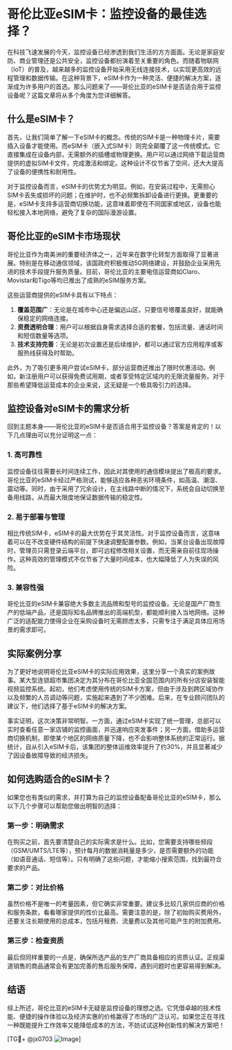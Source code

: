 # 哥伦比亚eSIM卡：监控设备的最佳选择？

在科技飞速发展的今天，监控设备已经渗透到我们生活的方方面面。无论是家庭安防、商业管理还是公共安全，监控设备都扮演着至关重要的角色。而随着物联网（IoT）的普及，越来越多的监控设备开始采用无线连接技术，以实现更高效的远程管理和数据传输。在这种背景下，eSIM卡作为一种灵活、便捷的解决方案，逐渐成为许多用户的首选。那么问题来了——哥伦比亚的eSIM卡是否适合用于监控设备呢？这篇文章将从多个角度为您详细解答。

## 什么是eSIM卡？

首先，让我们简单了解一下eSIM卡的概念。传统的SIM卡是一种物理卡片，需要插入设备才能使用。而eSIM卡（嵌入式SIM卡）则完全颠覆了这一传统模式。它直接集成在设备内部，无需额外的插槽或物理更换。用户可以通过网络下载运营商提供的虚拟SIM卡文件，完成激活和绑定。这种设计不仅节省了空间，还大大提高了设备的便携性和耐用性。

对于监控设备而言，eSIM卡的优势尤为明显。例如，在安装过程中，无需担心SIM卡丢失或损坏的问题；在维护时，也不必频繁拆卸设备进行更换。更重要的是，eSIM卡支持多运营商切换功能，这意味着即使在不同国家或地区，设备也能轻松接入本地网络，避免了复杂的国际漫游设置。

## 哥伦比亚的eSIM卡市场现状

哥伦比亚作为南美洲的重要经济体之一，近年来在数字化转型方面取得了显著进展。特别是在移动通信领域，该国政府积极推动5G网络建设，并鼓励企业采用先进的技术手段提升服务质量。目前，哥伦比亚的主要电信运营商如Claro、Movistar和Tigo等均已推出了成熟的eSIM服务方案。

这些运营商提供的eSIM卡具有以下特点：

1. **覆盖范围广**：无论是在城市中心还是偏远山区，只要信号塔覆盖良好，就能确保稳定的网络连接。
2. **资费透明合理**：用户可以根据自身需求选择合适的套餐，包括流量、通话时间和短信数量等选项。
3. **技术支持完善**：无论是初次设置还是后续维护，都可以通过官方应用程序或客服热线获得及时帮助。

此外，为了吸引更多用户尝试eSIM卡，部分运营商还推出了限时优惠活动。例如，新注册用户可以获得免费试用期，或者享受特定区域内的无限流量服务。对于那些希望降低运营成本的企业来说，这无疑是一个极具吸引力的选择。

## 监控设备对eSIM卡的需求分析

回到主题本身——哥伦比亚的eSIM卡是否适合用于监控设备？答案是肯定的！以下几点理由可以充分证明这一点：

### 1. 高可靠性

监控设备往往需要长时间连续工作，因此对其使用的通信模块提出了极高的要求。哥伦比亚的eSIM卡经过严格测试，能够适应各种恶劣环境条件，如高温、潮湿、震动等。同时，由于采用了冗余设计，在主线路中断的情况下，系统会自动切换至备用线路，从而最大限度地保证数据传输的稳定性。

### 2. 易于部署与管理

相比传统SIM卡，eSIM卡的最大优势在于其灵活性。对于监控设备而言，这意味着可以在不改变硬件结构的前提下快速调整配置参数。例如，当某台设备出现故障时，管理员只需登录云端平台，即可远程修改相关设置，而无需亲自前往现场操作。这种高效的管理模式不仅节省了大量时间成本，也大幅降低了人为失误的风险。

### 3. 兼容性强

哥伦比亚的eSIM卡兼容绝大多数主流品牌和型号的监控设备。无论是国产厂商生产的低端产品，还是国际知名品牌推出的高端机型，都能顺利接入当地网络。这种广泛的适配能力使得企业在采购设备时无需顾虑太多，只需专注于满足具体应用场景的需求即可。

## 实际案例分享

为了更好地说明哥伦比亚eSIM卡的实际应用效果，这里分享一个真实的案例故事。某大型连锁超市集团决定为其分布在哥伦比亚全国范围内的所有分店安装智能视频监控系统。起初，他们考虑使用传统的SIM卡方案，但由于涉及到跨区域协作以及频繁的人员调动等问题，实施起来遇到了不少困难。后来，在专业顾问团队的建议下，他们选择了基于eSIM卡的解决方案。

事实证明，这次决策非常明智。一方面，通过eSIM卡实现了统一管理，总部可以实时查看任意一家店铺的监控画面，并迅速响应突发事件；另一方面，借助多运营商切换机制，即使某个地区的网络质量下降，也不会影响整体系统的正常运行。据统计，自从引入eSIM卡后，该集团的整体运维效率提升了约30%，并且显著减少了因设备故障导致的经济损失。

## 如何选购适合的eSIM卡？

如果您也有类似的需求，并打算为自己的监控设备配备哥伦比亚的eSIM卡，那么以下几个步骤可以帮助您做出明智的选择：

### 第一步：明确需求

在购买之前，首先要清楚自己的实际需求是什么。比如，您需要支持哪些频段（GSM/UMTS/LTE等），预计每月的数据消耗量是多少，是否需要额外的功能（如语音通话、短信等）。只有明确了这些问题，才能缩小搜索范围，找到最符合要求的产品。

### 第二步：对比价格

虽然价格不是唯一的考量因素，但它确实非常重要。建议多比较几家供应商的价格和服务条款，看看哪家提供的性价比最高。需要注意的是，除了初始购买费用外，还要关注长期使用的总成本，包括月租费、流量费以及其他可能产生的附加费用。

### 第三步：检查资质

最后但同样重要的一点是，确保所选产品的生产厂商具备相应的资质认证。正规渠道销售的商品通常会有更加完善的售后服务保障，遇到问题时也更容易得到解决。

## 结语

综上所述，哥伦比亚的eSIM卡无疑是监控设备的理想之选。它凭借卓越的技术性能、便捷的操作体验以及经济实惠的价格赢得了市场的广泛认可。如果您正在寻找一种既能提升工作效率又能降低成本的方法，不妨试试这种创新性的解决方案吧！

[TG💪+ @jx0703 ![Image](https://github.com/user-attachments/assets/dbca1d08-cadb-493c-b0ec-ad6f7a83f270)]
